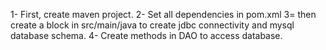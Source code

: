 1- First, create maven project.
2- Set all dependencies in pom.xml
3= then create a block in src/main/java to create jdbc connectivity and mysql database schema.
4- Create methods in DAO to access database.
